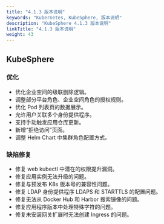 ```yaml
---
title: "4.1.3 版本说明"
keywords: "Kubernetes, KubeSphere, 版本说明"
description: "KubeSphere 4.1.3 版本说明"
linkTitle: "4.1.3 版本说明"
weight: 43
---
```


## KubeSphere

### 优化

- 优化企业空间的级联删除逻辑。
- 调整部分平台角色、企业空间角色的授权规则。
- 优化 Pod 列表页的数据展示。
- 允许用户关联多个身份提供程序。
- 支持手动触发应用仓库更新。
- 新增“拒绝访问”页面。
- 调整 Helm Chart 中集群角色配置方式。

### 缺陷修复

- 修复 web kubectl 中潜在的权限提升漏洞。
- 修复应用实例无法升级的问题。
- 修复与预发布 K8s 版本号的兼容性问题。
- 修复 LDAP 身份提供程序 LDAPS 和 STARTTLS 的配置问题。
- 修复无法从 Docker Hub 和 Harbor 搜索镜像的问题。
- 修复应用程序版本中处理特殊字符的问题。
- 修复未安装网关扩展时无法创建 Ingress 的问题。
